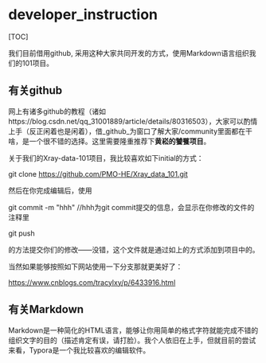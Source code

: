 # developer_instruction
[TOC]

我们目前借用github, 采用这种大家共同开发的方式，使用Markdown语言组织我们的101项目。

## 有关github

网上有诸多github的教程（诸如https://blog.csdn.net/qq_31001889/article/details/80316503），大家可以酌情上手（反正闲着也是闲着），借_github_为窗口了解大家/community里面都在干啥，是一个很不错的选择。这里需要隆重推荐下**黄崧的饕餮项目**。

关于我们的Xray-data-101项目，我比较喜欢如下initial的方式：

git clone https://github.com/PMO-HE/Xray_data_101.git

然后在你完成编辑后，使用

git commit -m "hhh" //hhh为git commit提交的信息，会显示在你修改的文件的注释里

git push

的方法提交你们的修改——没错，这个文件就是通过如上的方式添加到项目中的。

当然如果能够按照如下网站使用一下分支那就更美好了：

https://www.cnblogs.com/tracylxy/p/6433916.html

## 有关Markdown

Markdown是一种简化的HTML语言，能够让你用简单的格式字符就能完成不错的组织文字的目的（描述肯定有误，请打脸）。我个人依旧在上手，但就目前的尝试来看，Typora是一个我比较喜欢的编辑软件。
